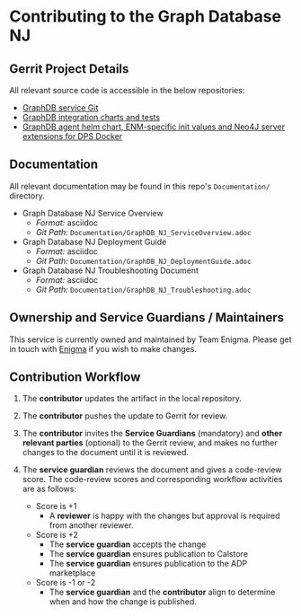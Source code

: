 # Contributing to the Graph Database NJ

## Gerrit Project Details

All relevant source code is accessible in the below repositories:

* [GraphDB service Git](https://gerrit.ericsson.se/#/admin/projects/AIA/microservices/GraphDB)
* [GraphDB integration charts and tests](https://gerrit.ericsson.se/#/admin/projects/AIA/microservices/GraphDB-testware)
* [GraphDB agent helm chart, ENM-specific init values and Neo4J server extensions for DPS Docker](https://gerrit.ericsson.se/gitweb?p=AIA/GraphDB-ENM.git;a=tree;h=refs/heads/master;hb=refs/heads/master)

## Documentation

All relevant documentation may be found in this repo's `Documentation/` directory.

* Graph Database NJ Service Overview
  * *Format:* asciidoc
  * *Git Path:* `Documentation/GraphDB_NJ_ServiceOverview.adoc`
* Graph Database NJ Deployment Guide
  * *Format:* asciidoc
  * *Git Path:* `Documentation/GraphDB_NJ_DeploymentGuide.adoc`
* Graph Database NJ Troubleshooting Document
  * *Format:* asciidoc
  * *Git Path:* `Documentation/GraphDB_NJ_Troubleshooting.adoc`
  
## Ownership and Service Guardians / Maintainers

This service is currently owned and maintained by Team Enigma. Please
get in touch with [Enigma](PDLENIGMAE@pdl.internal.ericsson.com) if you
wish to make changes.

## Contribution Workflow

1. The **contributor** updates the artifact in the local repository.
2. The **contributor** pushes the update to Gerrit for review.
3. The **contributor** invites the **Service Guardians** (mandatory)
 and **other relevant parties** (optional) to the Gerrit review,
and makes no further changes to the document until it is reviewed.
4. The **service guardian** reviews the document and gives a code-review score.
The code-review scores and corresponding workflow activities are as follows:

    * Score is +1
        * A **reviewer** is happy with the changes but approval is required
        from another reviewer.
    * Score is +2
        * The **service guardian** accepts the change
        * The **service guardian** ensures publication to Calstore
        * The **service guardian** ensures publication to the ADP marketplace
    * Score is -1 or -2
        * The **service guardian** and the **contributor** align to
        determine when and how the change is published.
